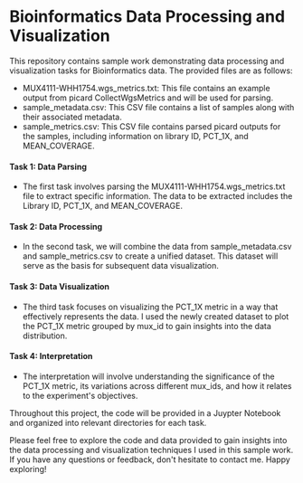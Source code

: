 # Bioinformatics Data Processing and Visualization

This repository contains sample work demonstrating data processing and visualization tasks for Bioinformatics data. The provided files are as follows:

* MUX4111-WHH1754.wgs_metrics.txt: This file contains an example output from picard CollectWgsMetrics and will be used for parsing.
* sample_metadata.csv: This CSV file contains a list of samples along with their associated metadata.
* sample_metrics.csv: This CSV file contains parsed picard outputs for the samples, including information on library ID, PCT_1X, and MEAN_COVERAGE.

#### Task 1: Data Parsing
* The first task involves parsing the MUX4111-WHH1754.wgs_metrics.txt file to extract specific information. The data to be extracted includes the Library ID, PCT_1X, and MEAN_COVERAGE.

#### Task 2: Data Processing
* In the second task, we will combine the data from sample_metadata.csv and sample_metrics.csv to create a unified dataset. This dataset will serve as the basis for subsequent data visualization.

#### Task 3: Data Visualization
* The third task focuses on visualizing the PCT_1X metric in a way that effectively represents the data. I used the newly created dataset to plot the PCT_1X metric grouped by mux_id to gain insights into the data distribution.

#### Task 4: Interpretation
* The interpretation will involve understanding the significance of the PCT_1X metric, its variations across different mux_ids, and how it relates to the experiment's objectives.

Throughout this project, the code will be provided in a Juypter Notebook and organized into relevant directories for each task. 

Please feel free to explore the code and data provided to gain insights into the data processing and visualization techniques I used in this sample work. If you have any questions or feedback, don't hesitate to contact me. Happy exploring!
